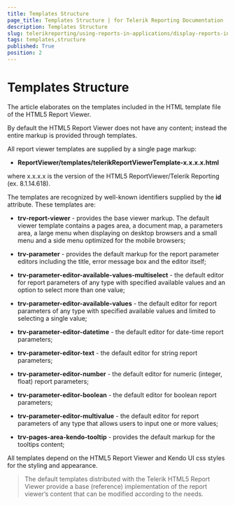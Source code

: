 ```yaml
---
title: Templates Structure
page_title: Templates Structure | for Telerik Reporting Documentation
description: Templates Structure
slug: telerikreporting/using-reports-in-applications/display-reports-in-applications/web-application/html5-report-viewer/customizing/styling-and-appearance/templates-structure
tags: templates,structure
published: True
position: 2
---
```


# Templates Structure



The article elaborates on the templates included in the HTML template file of the HTML5 Report Viewer.

By default the HTML5 Report Viewer does not have any content; instead the entire markup is provided through templates.

All report viewer templates are supplied by a single page markup:

* __ReportViewer/templates/telerikReportViewerTemplate-x.x.x.x.html__ 

where x.x.x.x is the version of the HTML5 ReportViewer/Telerik Reporting (ex. 8.1.14.618).

The templates are recognized by well-known identifiers supplied by the __id__  attribute. These  templates are:         

* __trv-report-viewer__  - provides the base viewer markup. The default viewer template contains a pages area,               a document map, a parameters area, a large menu when displaying on desktop browsers and a small menu and a side menu optimized for the mobile browsers;             

* __trv-parameter__  - provides the default markup for the report parameter editors including the title, error message box and the editor itself;             

* __trv-parameter-editor-available-values-multiselect__  - the default editor for report parameters of any type               with specified available values and an option to select more than one value;             

* __trv-parameter-editor-available-values__  - the default editor for report parameters of any type with specified available values               and limited to selecting a single value;             

* __trv-parameter-editor-datetime__  - the default editor for date-time report parameters;             

* __trv-parameter-editor-text__  - the default editor for string report parameters;             

* __trv-parameter-editor-number__  - the default editor for numeric (integer, float) report parameters;             

* __trv-parameter-editor-boolean__  - the default editor for boolean report parameters;             

* __trv-parameter-editor-multivalue__  - the default editor for report parameters of any type that allows users to input one or more values;             

* __trv-pages-area-kendo-tooltip__  - provides the default markup for the tooltips content;             

All templates depend on the HTML5 Report Viewer and Kendo UI css styles for the styling and appearance.         

> The default templates distributed with the Telerik HTML5 Report Viewer provide a base (reference) implementation             of the report viewer’s content that can be modified according to the needs.

